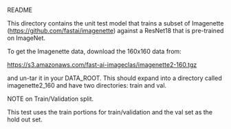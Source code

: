 README

This directory contains the unit test model that trains a subset of Imagenette (https://github.com/fastai/imagenette) 
against a ResNet18 that is pre-trained on ImageNet.

To get the Imagenette data, download the 160x160 data from:

https://s3.amazonaws.com/fast-ai-imageclas/imagenette2-160.tgz

and un-tar it in your DATA_ROOT. This should expand into a directory called imagenette2_160 and have two 
directories: train and val.

NOTE on Train/Validation split.

This test uses the train portions for train/validation and the val set as the hold out set.
